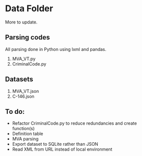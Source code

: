 # Data Folder

More to update.

## Parsing codes
All parsing done in Python using lxml and pandas.
1. MVA_VT.py
2. CriminalCode.py

## Datasets
1. MVA_VT.json
2. C-146.json

## To do:
- Refactor CriminalCode.py to reduce redundancies and create function(s)
- Definition table
- MVA parsing
- Export dataset to SQLite rather than JSON
- Read XML from URL instead of local environment
